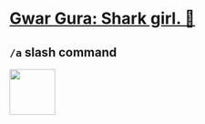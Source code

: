 # <a href='/'>Gwar Gura: Shark girl. 🐬</a>

## `/a` slash command
<img src='https://user-images.githubusercontent.com/84064124/188631565-47786dc2-3a5d-4643-9baf-257260a21880.gif' height=80 />